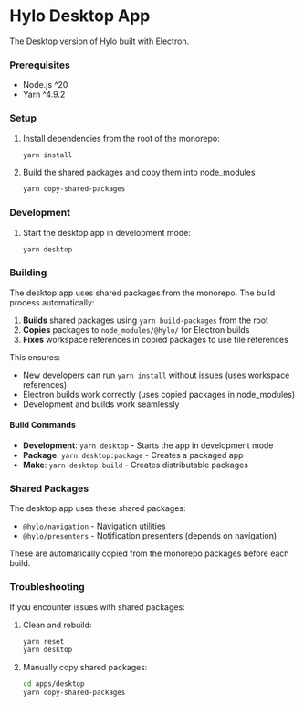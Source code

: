 # Hylo Desktop App

The Desktop version of Hylo built with Electron.

### Prerequisites

- Node.js ^20
- Yarn ^4.9.2

### Setup

1. Install dependencies from the root of the monorepo:
   ```bash
   yarn install
   ```

2. Build the shared packages and copy them into node_modules
   ```bash
   yarn copy-shared-packages
   ```

### Development

1. Start the desktop app in development mode:
   ```bash
   yarn desktop
   ```

### Building

The desktop app uses shared packages from the monorepo. The build process automatically:

1. **Builds** shared packages using `yarn build-packages` from the root
2. **Copies** packages to `node_modules/@hylo/` for Electron builds
3. **Fixes** workspace references in copied packages to use file references

This ensures:
- New developers can run `yarn install` without issues (uses workspace references)
- Electron builds work correctly (uses copied packages in node_modules)
- Development and builds work seamlessly

#### Build Commands

- **Development**: `yarn desktop` - Starts the app in development mode
- **Package**: `yarn desktop:package` - Creates a packaged app
- **Make**: `yarn desktop:build` - Creates distributable packages

### Shared Packages

The desktop app uses these shared packages:
- `@hylo/navigation` - Navigation utilities
- `@hylo/presenters` - Notification presenters (depends on navigation)

These are automatically copied from the monorepo packages before each build.

### Troubleshooting

If you encounter issues with shared packages:

1. Clean and rebuild:
   ```bash
   yarn reset
   yarn desktop
   ```

2. Manually copy shared packages:
   ```bash
   cd apps/desktop
   yarn copy-shared-packages
   ```
